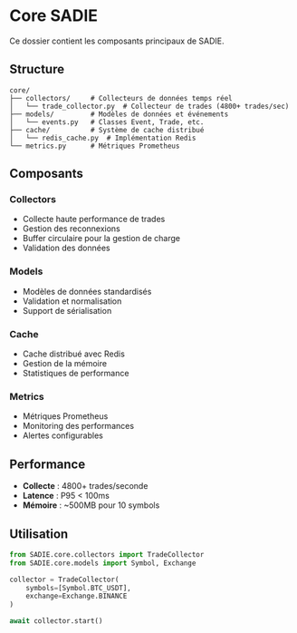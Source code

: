 # Core SADIE

Ce dossier contient les composants principaux de SADIE.

## Structure

```
core/
├── collectors/     # Collecteurs de données temps réel
│   └── trade_collector.py  # Collecteur de trades (4800+ trades/sec)
├── models/         # Modèles de données et événements
│   └── events.py   # Classes Event, Trade, etc.
├── cache/          # Système de cache distribué
│   └── redis_cache.py  # Implémentation Redis
└── metrics.py      # Métriques Prometheus
```

## Composants

### Collectors
- Collecte haute performance de trades
- Gestion des reconnexions
- Buffer circulaire pour la gestion de charge
- Validation des données

### Models
- Modèles de données standardisés
- Validation et normalisation
- Support de sérialisation

### Cache
- Cache distribué avec Redis
- Gestion de la mémoire
- Statistiques de performance

### Metrics
- Métriques Prometheus
- Monitoring des performances
- Alertes configurables

## Performance

- **Collecte** : 4800+ trades/seconde
- **Latence** : P95 < 100ms
- **Mémoire** : ~500MB pour 10 symbols

## Utilisation

```python
from SADIE.core.collectors import TradeCollector
from SADIE.core.models import Symbol, Exchange

collector = TradeCollector(
    symbols=[Symbol.BTC_USDT],
    exchange=Exchange.BINANCE
)

await collector.start()
``` 